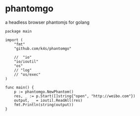 # phantomgo
a headless browser phantomjs for golang
```
package main

import (
	"fmt"
	"github.com/k4s/phantomgo"

	//	"io"
	"io/ioutil"
	"os"
	// "log"
	// "os/exec"
)

func main() {
	p := phantomgo.NewPhantom()
	res, _ := p.Start([]string{"open", "http://weibo.com"})
	output, _ = ioutil.ReadAll(res)
	fmt.Println(string(output))
}
```
